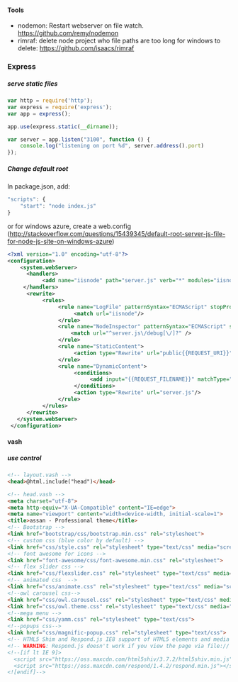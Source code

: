 #### Tools

* nodemon: Restart webserver on file watch. https://github.com/remy/nodemon
* rimraf: delete node project who file paths are too long for windows to delete: https://github.com/isaacs/rimraf

### Express

##### serve static files

```javascript
var http = require('http');
var express = require('express');
var app = express();

app.use(express.static(__dirname));

var server = app.listen("3100", function () {
	console.log("listening on port %d", server.address().port)
});
```

##### Change default root

In package.json, add:

```javascript
"scripts": {
    "start": "node index.js"
}
```

or for windows azure, create a web.config (http://stackoverflow.com/questions/15439345/default-root-server-js-file-for-node-js-site-on-windows-azure)

```xml
<?xml version="1.0" encoding="utf-8"?>
<configuration>
    <system.webServer>         
      <handlers>
           <add name="iisnode" path="server.js" verb="*" modules="iisnode"/>
     </handlers>
      <rewrite>
           <rules>
                <rule name="LogFile" patternSyntax="ECMAScript" stopProcessing="true">
                     <match url="iisnode"/>
                </rule>
                <rule name="NodeInspector" patternSyntax="ECMAScript" stopProcessing="true">                    
                    <match url="^server.js\/debug[\/]?" />
                </rule>
                <rule name="StaticContent">
                     <action type="Rewrite" url="public{{REQUEST_URI}}"/>
                </rule>
                <rule name="DynamicContent">
                     <conditions>
                          <add input="{{REQUEST_FILENAME}}" matchType="IsFile" negate="True"/>
                     </conditions>
                     <action type="Rewrite" url="server.js"/>
                </rule>
           </rules>
      </rewrite>
   </system.webServer>
 </configuration>
```

#### vash

##### use control

```html
<!-- layout.vash -->
<head>@html.include("head")</head>

<!-- head.vash -->
<meta charset="utf-8">
<meta http-equiv="X-UA-Compatible" content="IE=edge">
<meta name="viewport" content="width=device-width, initial-scale=1">
<title>assan - Professional theme</title>
<!-- Bootstrap -->
<link href="bootstrap/css/bootstrap.min.css" rel="stylesheet">
<!-- custom css (blue color by default) -->
<link href="css/style.css" rel="stylesheet" type="text/css" media="screen">     
<!-- font awesome for icons -->
<link href="font-awesome/css/font-awesome.min.css" rel="stylesheet">
<!-- flex slider css -->
<link href="css/flexslider.css" rel="stylesheet" type="text/css" media="screen">
<!-- animated css  -->
<link href="css/animate.css" rel="stylesheet" type="text/css" media="screen">
<!--owl carousel css-->
<link href="css/owl.carousel.css" rel="stylesheet" type="text/css" media="screen">
<link href="css/owl.theme.css" rel="stylesheet" type="text/css" media="screen">
<!--mega menu -->
<link href="css/yamm.css" rel="stylesheet" type="text/css">
<!--popups css-->
<link href="css/magnific-popup.css" rel="stylesheet" type="text/css">
<!-- HTML5 Shim and Respond.js IE8 support of HTML5 elements and media queries -->
<!-- WARNING: Respond.js doesn't work if you view the page via file:// -->
<!--[if lt IE 9]>
  <script src="https://oss.maxcdn.com/html5shiv/3.7.2/html5shiv.min.js"></script>
  <script src="https://oss.maxcdn.com/respond/1.4.2/respond.min.js"></script>
<![endif]-->

```

